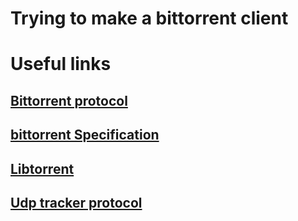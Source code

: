 # Trying to make a bittorrent client 
# Useful links
## [Bittorrent protocol](./Resources/bittorrentecon.pdf)
## [bittorrent Specification](https://wiki.theory.org/BitTorrentSpecification)
## [Libtorrent](https://libtorrent.org/)
## [Udp tracker protocol](http://www.bittorrent.org/beps/bep_0015.html)
